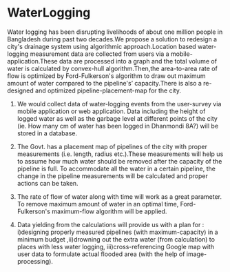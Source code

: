 # WaterLogging

Water logging has been disrupting livelihoods of about one million people in Bangladesh during past two decades.We propose a solution to redesign a city's drainage system using algorithmic approach.Location based water-logging measurement data are collected from users via a mobile-application.These data are processed into a graph and the total volume of water is calculated by convex-hull algorithm.Then,the area-to-area rate of flow is optimized by Ford-Fulkerson's algorithm to draw out maximum amount of water compared to the pipeline's’ capacity.There is also a re-designed and optimized pipeline-placement-map for the city.
 
1) We would collect data of water-logging events from the user-survey via mobile application or web application. Data including the height of logged water as well as the garbage level at different points of the city (ie. How many cm of water has been logged in Dhanmondi 8A?) will be stored in a database.
 
2) The Govt. has a placement map of pipelines of the city with proper measurements (i.e. length, radius etc.).These measurements will help us to assume how much water should be removed after the capacity of the pipeline is full. To accommodate all the water in a certain pipeline, the change in the pipeline measurements will be calculated and proper actions can be taken. 
 
3) The rate of flow of water along with time will work as a great parameter. To remove maximum amount of water in an optimal time, Ford-Fulkerson's maximum-flow algorithm will be applied. 
 
4) Data yielding from the calculations will provide us with a plan for : i)designing properly measured pipelines (with maximum-capacity) in a minimum budget ,ii)drowning out the extra water (from calculation) to places with less water logging, iii)cross-referencing Google map with user data to formulate actual flooded area (with the help of image-processing).
